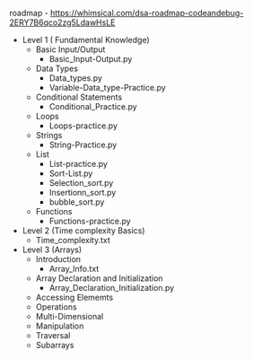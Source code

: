 roadmap - https://whimsical.com/dsa-roadmap-codeandebug-2ERY7B6qco2zg5LdawHsLE

- Level 1 ( Fundamental Knowledge)
    - Basic Input/Output
        - Basic_Input-Output.py
    - Data Types
        - Data_types.py
        - Variable-Data_type-Practice.py
    - Conditional Statements
        - Conditional_Practice.py
    - Loops
        - Loops-practice.py
    - Strings
        - String-Practice.py
    - List
        - List-practice.py
        - Sort-List.py
        - Selection_sort.py
        - Insertionn_sort.py
        - bubble_sort.py
    - Functions
        - Functions-practice.py
- Level 2 (Time complexity Basics)
    - Time_complexity.txt
- Level 3 (Arrays)
    - Introduction
        - Array_Info.txt
    - Array Declaration and Initialization
        - Array_Declaration_Initialization.py
    - Accessing Elememts
    - Operations
    - Multi-Dimensional
    - Manipulation
    - Traversal
    - Subarrays
